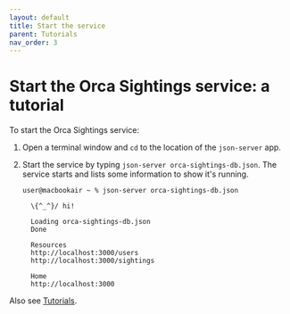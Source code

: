 ```yaml
---
layout: default
title: Start the service
parent: Tutorials
nav_order: 3
---
```


# Start the Orca Sightings service: a tutorial

To start the Orca Sightings service:

1. Open a terminal window and `cd` to the location of the `json-server` app.

2. Start the service by typing `json-server orca-sightings-db.json`. The service starts and lists some information to show it's running.

   ```shell
   user@macbookair ~ % json-server orca-sightings-db.json
   
     \{^_^}/ hi!
   
     Loading orca-sightings-db.json
     Done
   
     Resources
     http://localhost:3000/users
     http://localhost:3000/sightings
   
     Home
     http://localhost:3000
   ```

Also see [Tutorials](./tutorials.md).
